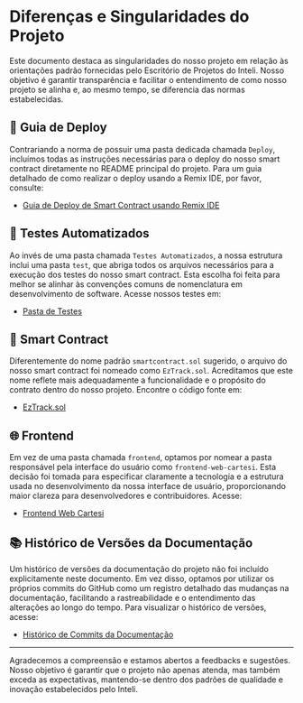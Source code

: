 # Diferenças e Singularidades do Projeto

Este documento destaca as singularidades do nosso projeto em relação às orientações padrão fornecidas pelo Escritório de Projetos do Inteli. Nosso objetivo é garantir transparência e facilitar o entendimento de como nosso projeto se alinha e, ao mesmo tempo, se diferencia das normas estabelecidas.

## 🚀 Guia de Deploy

Contrariando a norma de possuir uma pasta dedicada chamada `Deploy`, incluímos todas as instruções necessárias para o deploy do nosso smart contract diretamente no README principal do projeto. Para um guia detalhado de como realizar o deploy usando a Remix IDE, por favor, consulte:

- [Guia de Deploy de Smart Contract usando Remix IDE](https://github.com/Inteli-College/2024-T0010-SI05-G01/blob/main/README.md#guia-de-deploy-de-smart-contract-usando-remix-ide)

## 🧪 Testes Automatizados

Ao invés de uma pasta chamada `Testes Automatizados`, a nossa estrutura inclui uma pasta `test`, que abriga todos os arquivos necessários para a execução dos testes do nosso smart contract. Esta escolha foi feita para melhor se alinhar às convenções comuns de nomenclatura em desenvolvimento de software. Acesse nossos testes em:

- [Pasta de Testes](https://github.com/Inteli-College/2024-T0010-SI05-G01/tree/main/src/smart-contract/test)

## 📄 Smart Contract

Diferentemente do nome padrão `smartcontract.sol` sugerido, o arquivo do nosso smart contract foi nomeado como `EzTrack.sol`. Acreditamos que este nome reflete mais adequadamente a funcionalidade e o propósito do contrato dentro do nosso projeto. Encontre o código fonte em:

- [EzTrack.sol](https://github.com/Inteli-College/2024-T0010-SI05-G01/blob/main/src/smart-contract/src/EzTrack.sol)

## 🌐 Frontend

Em vez de uma pasta chamada `frontend`, optamos por nomear a pasta responsável pela interface do usuário como `frontend-web-cartesi`. Esta decisão foi tomada para especificar claramente a tecnologia e a estrutura usada no desenvolvimento da nossa interface de usuário, proporcionando maior clareza para desenvolvedores e contribuidores. Acesse:

- [Frontend Web Cartesi](https://github.com/Inteli-College/2024-T0010-SI05-G01/tree/main/src/frontend-web-cartesi)

## 📚 Histórico de Versões da Documentação

Um histórico de versões da documentação do projeto não foi incluído explicitamente neste documento. Em vez disso, optamos por utilizar os próprios commits do GitHub como um registro detalhado das mudanças na documentação, facilitando a rastreabilidade e o entendimento das alterações ao longo do tempo. Para visualizar o histórico de versões, acesse:

- [Histórico de Commits da Documentação](https://github.com/Inteli-College/2024-T0010-SI05-G01/commits/main/documentos/documentacao.md)

---

Agradecemos a compreensão e estamos abertos a feedbacks e sugestões. Nosso objetivo é garantir que o projeto não apenas atenda, mas também exceda as expectativas, mantendo-se dentro dos padrões de qualidade e inovação estabelecidos pelo Inteli.
